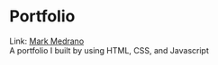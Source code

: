 # Portfolio

Link: [Mark Medrano](https://markumedzdevelopment.com/)<br>
A portfolio I built by using HTML, CSS, and Javascript
